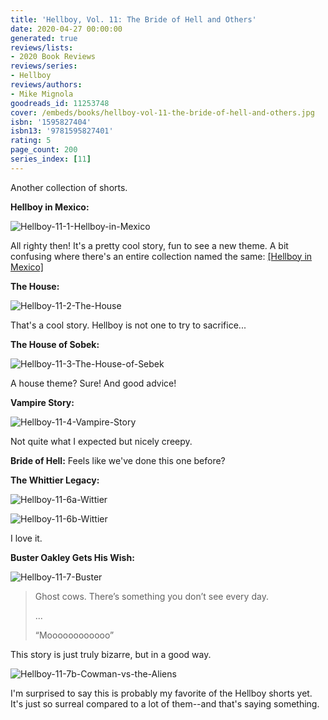 ```yaml
---
title: 'Hellboy, Vol. 11: The Bride of Hell and Others'
date: 2020-04-27 00:00:00
generated: true
reviews/lists:
- 2020 Book Reviews
reviews/series:
- Hellboy
reviews/authors:
- Mike Mignola
goodreads_id: 11253748
cover: /embeds/books/hellboy-vol-11-the-bride-of-hell-and-others.jpg
isbn: '1595827404'
isbn13: '9781595827401'
rating: 5
page_count: 200
series_index: [11]
---
```

Another collection of shorts.  

**Hellboy in Mexico:**  

<!--more-->

![Hellboy-11-1-Hellboy-in-Mexico](/embeds/books/attachments/hellboy-11-1-hellboy-in-mexico.png)  

All righty then! It's a pretty cool story, fun to see a new theme. A bit confusing where there's an entire collection named the same: [[Hellboy in Mexico]]()  

 **The House:**  

![Hellboy-11-2-The-House](/embeds/books/attachments/hellboy-11-2-the-house.png)  

That's a cool story. Hellboy is not one to try to sacrifice...  

 **The House of Sobek:**  

![Hellboy-11-3-The-House-of-Sebek](/embeds/books/attachments/hellboy-11-3-the-house-of-sebek.png)  

A house theme? Sure! And good advice!  

 **Vampire Story:**  

![Hellboy-11-4-Vampire-Story](/embeds/books/attachments/hellboy-11-4-vampire-story.png)  

Not quite what I expected but nicely creepy.  

 **Bride of Hell:** Feels like we've done this one before?  

 **The Whittier Legacy:**  

![Hellboy-11-6a-Wittier](/embeds/books/attachments/hellboy-11-6a-wittier.png)  

![Hellboy-11-6b-Wittier](/embeds/books/attachments/hellboy-11-6b-wittier.png)  

I love it.  

**Buster Oakley Gets His Wish:**  

![Hellboy-11-7-Buster](/embeds/books/attachments/hellboy-11-7-buster.png)  

> Ghost cows. There’s something you don’t see every day.  
>
> ...  
>
> “Moooooooooooo”  

This story is just truly bizarre, but in a good way.  

![Hellboy-11-7b-Cowman-vs-the-Aliens](/embeds/books/attachments/hellboy-11-7b-cowman-vs-the-aliens.png)  

I'm surprised to say this is probably my favorite of the Hellboy shorts yet. It's just so surreal compared to a lot of them--and that's saying something.